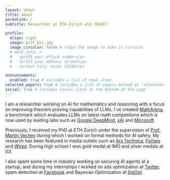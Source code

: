 ```yaml
---
layout: about
title: about
permalink: /
subtitle: Researcher at ETH Zurich and INSAIT

profile:
  align: right
  image: prof_pic.jpg
  image_circular: false # crops the image to make it circular
  # more_info: >
  #   <p>555 your office number</p>
  #   <p>123 your address street</p>
  #   <p>Your City, State 12345</p>

announcements:
  enabled: true # includes a list of news items
selected_papers: true # includes a list of papers marked as "selected={true}"
social: true # includes social icons at the bottom of the page
---
```


I am a researcher working on AI for mathematics and reasoning with a focus on improving theorem proving capabilities of LLMs.
I've created [MathArena](https://matharena.ai/), a benchmark which evaluates LLMs on latest math competitions which is now used by leading labs such as [Google DeepMind](https://blog.google/technology/google-deepmind/gemini-model-thinking-updates-march-2025/#enhanced-reasoning), [xAI](https://x.ai/news/grok-3) and [Microsoft](https://arxiv.org/abs/2504.21318).


Previously, I received my PhD at ETH Zurich under the supervision of [Prof. Martin Vechev](https://www.sri.inf.ethz.ch/people/martin) during which I worked on formal methods for AI safety.
My research has been featured in media outlets such as [Ars Technica](https://arstechnica.com/ai/2025/04/new-study-shows-why-simulated-reasoning-ai-models-dont-yet-live-up-to-their-billing/), [Forbes](https://www.forbes.com/sites/lanceeliot/2025/04/08/ai-llms-astonishingly-bad-at-doing-proofs-and-disturbingly-using-blarney-in-their-answers/) and [Wired](https://www.wired.com/story/ai-chatbots-can-guess-your-personal-information/).
During high school I won gold medal at IMO and silver medals at IOI.

I also spent some time in industry working on securing AI agents at a startup, and during my internships I worked on ads optimization at [Twitter](https://www.twitter.com), spam detection at [Facebook](https://www.facebook.com) and Bayesian Optimization at [SigOpt](https://sigopt.org/).


<!-- Write your biography here. Tell the world about yourself. Link to your favorite [subreddit](http://reddit.com). You can put a picture in, too. The code is already in, just name your picture `prof_pic.jpg` and put it in the `img/` folder.

Put your address / P.O. box / other info right below your picture. You can also disable any of these elements by editing `profile` property of the YAML header of your `_pages/about.md`. Edit `_bibliography/papers.bib` and Jekyll will render your [publications page](/al-folio/publications/) automatically.

Link to your social media connections, too. This theme is set up to use [Font Awesome icons](https://fontawesome.com/) and [Academicons](https://jpswalsh.github.io/academicons/), like the ones below. Add your Facebook, Twitter, LinkedIn, Google Scholar, or just disable all of them. -->
